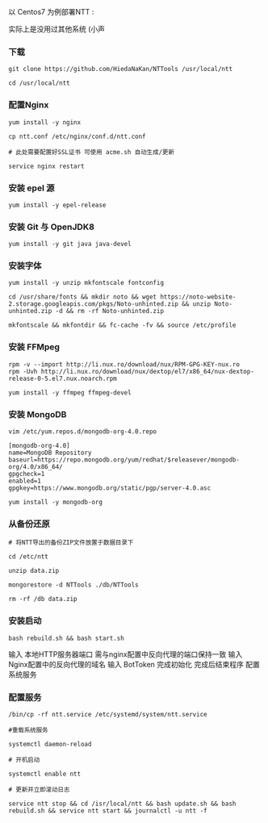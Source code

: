 以 Centos7 为例部署NTT :

实际上是没用过其他系统 (小声

### 下载

```
git clone https://github.com/HiedaNaKan/NTTools /usr/local/ntt

cd /usr/local/ntt
```

### 配置Nginx

```
yum install -y nginx

cp ntt.conf /etc/nginx/conf.d/ntt.conf

# 此处需要配置好SSL证书 可使用 acme.sh 自动生成/更新

service nginx restart

```

### 安装 epel 源

```
yum install -y epel-release
```

### 安装 Git 与 OpenJDK8

```
yum install -y git java java-devel
```

### 安装字体

```
yum install -y unzip mkfontscale fontconfig

cd /usr/share/fonts && mkdir noto && wget https://noto-website-2.storage.googleapis.com/pkgs/Noto-unhinted.zip && unzip Noto-unhinted.zip -d && rm -rf Noto-unhinted.zip

mkfontscale && mkfontdir && fc-cache -fv && source /etc/profile

```

### 安装 FFMpeg

```
rpm -v --import http://li.nux.ro/download/nux/RPM-GPG-KEY-nux.ro
rpm -Uvh http://li.nux.ro/download/nux/dextop/el7/x86_64/nux-dextop-release-0-5.el7.nux.noarch.rpm

yum install -y ffmpeg ffmpeg-devel
```

### 安装 MongoDB

```
vim /etc/yum.repos.d/mongodb-org-4.0.repo
```

```
[mongodb-org-4.0]
name=MongoDB Repository
baseurl=https://repo.mongodb.org/yum/redhat/$releasever/mongodb-org/4.0/x86_64/
gpgcheck=1
enabled=1
gpgkey=https://www.mongodb.org/static/pgp/server-4.0.asc
```

```
yum install -y mongodb-org
```

### 从备份还原

```
# 将NTT导出的备份ZIP文件放置于数据目录下

cd /etc/ntt

unzip data.zip

mongorestore -d NTTools ./db/NTTools

rm -rf /db data.zip

```

### 安装启动

```
bash rebuild.sh && bash start.sh
```

输入 本地HTTP服务器端口 需与nginx配置中反向代理的端口保持一致
输入 Nginx配置中的反向代理的域名
输入 BotToken 完成初始化
完成后结束程序 配置系统服务

### 配置服务

```
/bin/cp -rf ntt.service /etc/systemd/system/ntt.service

#重载系统服务

systemctl daemon-reload

# 开机启动

systemctl enable ntt

# 更新并立即滚动日志

service ntt stop && cd /isr/local/ntt && bash update.sh && bash rebuild.sh && service ntt start && journalctl -u ntt -f
```